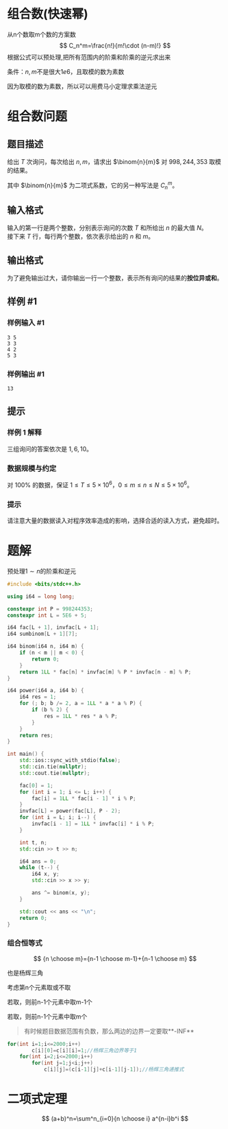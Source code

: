 # 组合数(快速幂)

从n个数取m个数的方案数
$$
C_n^m=\frac{n!}{m!\cdot (n-m)!}
$$
根据公式可以预处理,把所有范围内的阶乘和阶乘的逆元求出来

条件：$n,m$不是很大$1e6$，且取模的数为素数

因为取模的数为素数，所以可以用费马小定理求乘法逆元

# 组合数问题

## 题目描述

给出 $T$ 次询问，每次给出 $n,m$，请求出 $\binom{n}{m}$ 对 $998,244,353$ 取模的结果。

其中 $\binom{n}{m}$ 为二项式系数，它的另一种写法是 $C_n^m$。

## 输入格式

输入的第一行是两个整数，分别表示询问的次数 $T$ 和所给出 $n$ 的最大值 $N$。  
接下来 $T$ 行，每行两个整数，依次表示给出的 $n$ 和 $m$。

## 输出格式

为了避免输出过大，请你输出一行一个整数，表示所有询问的结果的**按位异或和**。

## 样例 #1

### 样例输入 #1

```
3 5
3 3
4 2
5 3
```

### 样例输出 #1

```
13
```

## 提示

### 样例 1 解释

三组询问的答案依次是 $1, 6, 10$。

### 数据规模与约定

对 $100\%$ 的数据，保证 $1 \leq T \leq 5 \times 10^6$，$0 \leq m \leq n \leq N \leq 5 \times 10^6$。

### 提示

请注意大量的数据读入对程序效率造成的影响，选择合适的读入方式，避免超时。

# 题解

预处理$1\sim n$的阶乘和逆元

```c++
#include <bits/stdc++.h>

using i64 = long long;

constexpr int P = 998244353;
constexpr int L = 5E6 + 5;

i64 fac[L + 1], invfac[L + 1];
i64 sumbinom[L + 1][7];

i64 binom(i64 n, i64 m) {
    if (n < m || m < 0) {
        return 0;
    }
    return 1LL * fac[n] * invfac[m] % P * invfac[n - m] % P;
}

i64 power(i64 a, i64 b) {
    i64 res = 1;
    for (; b; b /= 2, a = 1LL * a * a % P) {
        if (b % 2) {
            res = 1LL * res * a % P;
        }
    }
    return res;
}

int main() {
    std::ios::sync_with_stdio(false);
    std::cin.tie(nullptr);
    std::cout.tie(nullptr);

    fac[0] = 1;
    for (int i = 1; i <= L; i++) {
        fac[i] = 1LL * fac[i - 1] * i % P;
    }
    invfac[L] = power(fac[L], P - 2);
    for (int i = L; i; i--) {
        invfac[i - 1] = 1LL * invfac[i] * i % P;
    }

    int t, n;
    std::cin >> t >> n;

    i64 ans = 0;
    while (t--) {
        i64 x, y;
        std::cin >> x >> y;

        ans ^= binom(x, y);
    }

    std::cout << ans << "\n";
    return 0;
}
```

### 组合恒等式

$$
{n \choose m}={n-1 \choose m-1}+{n-1 \choose m}
$$

也是杨辉三角

考虑第n个元素取或不取

若取，则前n-1个元素中取m-1个

若取，则前n-1个元素中取m个

> 有时候题目数据范围有负数，那么两边的边界一定要取**-INF**

```c++
for(int i=1;i<=2000;i++)
        c[i][0]=c[i][i]=1;//杨辉三角边界等于1
    for(int i=2;i<=2000;i++)
        for(int j=1;j<i;j++)
            c[i][j]=(c[i-1][j]+c[i-1][j-1]);//杨辉三角递推式
```

# 二项式定理

$$
(a+b)^n=\sum^n_{i=0}{n \choose i} a^{n-i}b^i
$$


